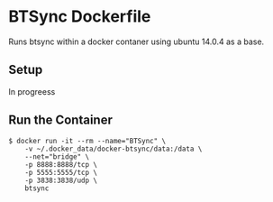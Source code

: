 # BTSync Dockerfile
Runs btsync within a docker contaner using ubuntu 14.0.4 as a base.

## Setup
In progreess

## Run the Container

    $ docker run -it --rm --name="BTSync" \
        -v ~/.docker_data/docker-btsync/data:/data \
        --net="bridge" \
        -p 8888:8888/tcp \
        -p 5555:5555/tcp \
        -p 3838:3838/udp \
        btsync